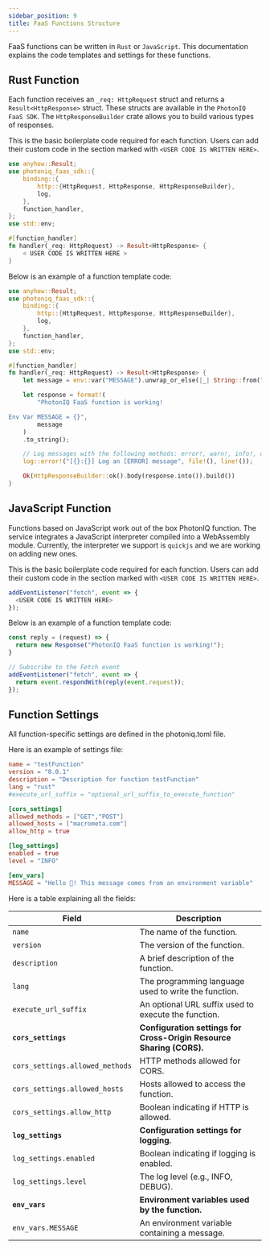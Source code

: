 ```yaml
---
sidebar_position: 9
title: FaaS Functions Structure
---
```


FaaS functions can be written in `Rust` or `JavaScript`. This documentation explains the code templates and settings for these functions.

## Rust Function

Each function receives an `_req: HttpRequest` struct and returns a `Result<HttpResponse>` struct. These structs are available in the `PhotonIQ FaaS SDK`. The `HttpResponseBuilder` crate allows you to build various types of responses.

This is the basic boilerplate code required for each function. Users can add their custom code in the section marked with `<USER CODE IS WRITTEN HERE>`.
```rust
use anyhow::Result;
use photoniq_faas_sdk::{
    binding::{
        http::{HttpRequest, HttpResponse, HttpResponseBuilder},
        log,
    },
    function_handler,
};
use std::env;

#[function_handler]
fn handler(_req: HttpRequest) -> Result<HttpResponse> {
    < USER CODE IS WRITTEN HERE >
}
```

Below is an example of a function template code:

```rust
use anyhow::Result;
use photoniq_faas_sdk::{
    binding::{
        http::{HttpRequest, HttpResponse, HttpResponseBuilder},
        log,
    },
    function_handler,
};
use std::env;

#[function_handler]
fn handler(_req: HttpRequest) -> Result<HttpResponse> {
    let message = env::var("MESSAGE").unwrap_or_else(|_| String::from("Missing message"));

    let response = format!(
        "PhotonIQ FaaS function is working!

Env Var MESSAGE = {}",
        message
    )
    .to_string();

    // Log messages with the following methods: error!, warn!, info!, debug!, trace!
    log::error!("[{}:{}] Log an [ERROR] message", file!(), line!());

    Ok(HttpResponseBuilder::ok().body(response.into()).build())
}
```

## JavaScript Function
Functions based on JavaScript work out of the box PhotonIQ function. The service integrates a JavaScript interpreter compiled into a WebAssembly module. Currently, the interpreter we support is `quickjs` and we are working on adding new ones.

This is the basic boilerplate code required for each function. Users can add their custom code in the section marked with `<USER CODE IS WRITTEN HERE>`.
```js
addEventListener("fetch", event => {
  <USER CODE IS WRITTEN HERE>
});
```

Below is an example of a function template code:

```js
const reply = (request) => {
  return new Response("PhotonIQ FaaS function is working!");
}

// Subscribe to the Fetch event
addEventListener("fetch", event => {
  return event.respondWith(reply(event.request));
});
```

## Function Settings
All function-specific settings are defined in the photoniq.toml file.

Here is an example of settings file:
```toml
name = "testFunction"
version = "0.0.1"
description = "Description for function testFunction"
lang = "rust"
#execute_url_suffix = "optional_url_suffix_to_execute_function"

[cors_settings]
allowed_methods = ["GET","POST"]
allowed_hosts = ["macrometa.com"]
allow_http = true

[log_settings]
enabled = true
level = "INFO"

[env_vars]
MESSAGE = "Hello 👋! This message comes from an environment variable"
```

Here is a table explaining all the fields:

| Field                         | Description                                                                |
|-------------------------------|----------------------------------------------------------------------------|
| `name`                        | The name of the function.                                                  |
| `version`                     | The version of the function.                                               |
| `description`                 | A brief description of the function.                                       |
| `lang`                        | The programming language used to write the function.                       |
| `execute_url_suffix`          | An optional URL suffix used to execute the function.                       |
| **`cors_settings`**           | **Configuration settings for Cross-Origin Resource Sharing (CORS).**       |
| `cors_settings.allowed_methods` | HTTP methods allowed for CORS.                                            |
| `cors_settings.allowed_hosts`  | Hosts allowed to access the function.                                       |
| `cors_settings.allow_http`     | Boolean indicating if HTTP is allowed.                                      |
| **`log_settings`**            | **Configuration settings for logging.**                                    |
| `log_settings.enabled`        | Boolean indicating if logging is enabled.                                  |
| `log_settings.level`          | The log level (e.g., INFO, DEBUG).                                         |
| **`env_vars`**                | **Environment variables used by the function.**                            |
| `env_vars.MESSAGE`            | An environment variable containing a message.                              |

